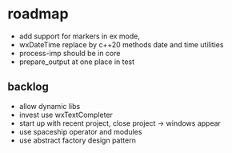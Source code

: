 # roadmap
- add support for markers in ex mode,
- wxDateTime replace by c++20 methods date and time utilities
- process-imp should be in core
- prepare_output at one place in test

## backlog
- allow dynamic libs
- invest use wxTextCompleter
- start up with recent project, close project
  -> windows appear
- use spaceship operator
  and modules
- use abstract factory design pattern
